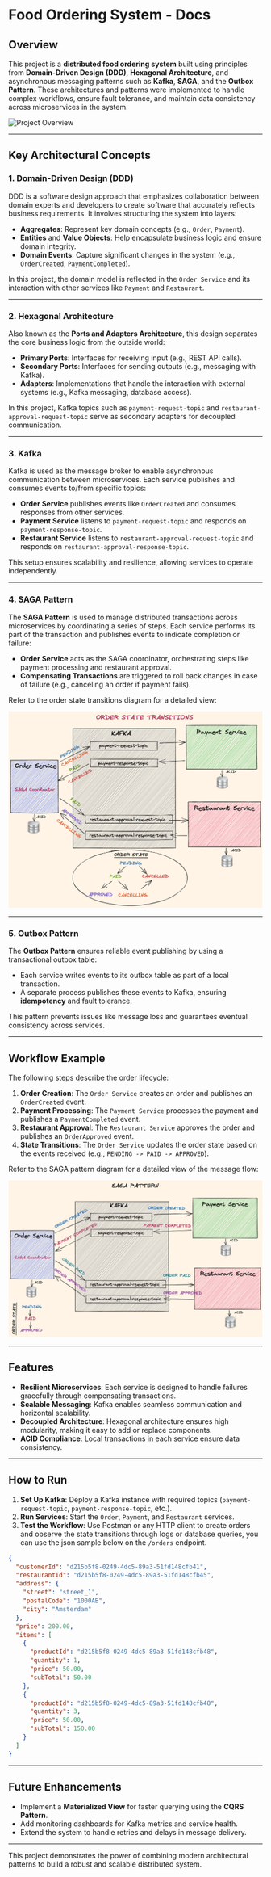 # Food Ordering System - Docs

## Overview
This project is a **distributed food ordering system** built using principles from **Domain-Driven Design (DDD)**, **Hexagonal Architecture**, and asynchronous messaging patterns such as **Kafka**, **SAGA**, and the **Outbox Pattern**. These architectures and patterns were implemented to handle complex workflows, ensure fault tolerance, and maintain data consistency across microservices in the system.

![Project Overview](./project-overview.png)

---

## Key Architectural Concepts

### 1. Domain-Driven Design (DDD)
DDD is a software design approach that emphasizes collaboration between domain experts and developers to create software that accurately reflects business requirements. It involves structuring the system into layers:

- **Aggregates**: Represent key domain concepts (e.g., `Order`, `Payment`).
- **Entities** and **Value Objects**: Help encapsulate business logic and ensure domain integrity.
- **Domain Events**: Capture significant changes in the system (e.g., `OrderCreated`, `PaymentCompleted`).

In this project, the domain model is reflected in the `Order Service` and its interaction with other services like `Payment` and `Restaurant`.

---

### 2. Hexagonal Architecture
Also known as the **Ports and Adapters Architecture**, this design separates the core business logic from the outside world:

- **Primary Ports**: Interfaces for receiving input (e.g., REST API calls).
- **Secondary Ports**: Interfaces for sending outputs (e.g., messaging with Kafka).
- **Adapters**: Implementations that handle the interaction with external systems (e.g., Kafka messaging, database access).

In this project, Kafka topics such as `payment-request-topic` and `restaurant-approval-request-topic` serve as secondary adapters for decoupled communication.

---

### 3. Kafka
Kafka is used as the message broker to enable asynchronous communication between microservices. Each service publishes and consumes events to/from specific topics:

- **Order Service** publishes events like `OrderCreated` and consumes responses from other services.
- **Payment Service** listens to `payment-request-topic` and responds on `payment-response-topic`.
- **Restaurant Service** listens to `restaurant-approval-request-topic` and responds on `restaurant-approval-response-topic`.

This setup ensures scalability and resilience, allowing services to operate independently.

---

### 4. SAGA Pattern
The **SAGA Pattern** is used to manage distributed transactions across microservices by coordinating a series of steps. Each service performs its part of the transaction and publishes events to indicate completion or failure:

- **Order Service** acts as the SAGA coordinator, orchestrating steps like payment processing and restaurant approval.
- **Compensating Transactions** are triggered to roll back changes in case of failure (e.g., canceling an order if payment fails).

Refer to the order state transitions diagram for a detailed view:

![Order State Transitions](./order-state-transitions.png)

---

### 5. Outbox Pattern
The **Outbox Pattern** ensures reliable event publishing by using a transactional outbox table:

- Each service writes events to its outbox table as part of a local transaction.
- A separate process publishes these events to Kafka, ensuring **idempotency** and fault tolerance.

This pattern prevents issues like message loss and guarantees eventual consistency across services.

---

## Workflow Example

The following steps describe the order lifecycle:

1. **Order Creation**: The `Order Service` creates an order and publishes an `OrderCreated` event.
2. **Payment Processing**: The `Payment Service` processes the payment and publishes a `PaymentCompleted` event.
3. **Restaurant Approval**: The `Restaurant Service` approves the order and publishes an `OrderApproved` event.
4. **State Transitions**: The `Order Service` updates the order state based on the events received (e.g., `PENDING -> PAID -> APPROVED`).

Refer to the SAGA pattern diagram for a detailed view of the message flow:

![SAGA Pattern](./saga-pattern.png)

---

## Features

- **Resilient Microservices**: Each service is designed to handle failures gracefully through compensating transactions.
- **Scalable Messaging**: Kafka enables seamless communication and horizontal scalability.
- **Decoupled Architecture**: Hexagonal architecture ensures high modularity, making it easy to add or replace components.
- **ACID Compliance**: Local transactions in each service ensure data consistency.

---

## How to Run

1. **Set Up Kafka**: Deploy a Kafka instance with required topics (`payment-request-topic`, `payment-response-topic`, etc.).
2. **Run Services**: Start the `Order`, `Payment`, and `Restaurant` services.
3. **Test the Workflow**: Use Postman or any HTTP client to create orders and observe the state transitions through logs or database queries, you can use the json sample below on the `/orders` endpoint.


```json
{
  "customerId": "d215b5f8-0249-4dc5-89a3-51fd148cfb41",
  "restaurantId": "d215b5f8-0249-4dc5-89a3-51fd148cfb45",
  "address": {
    "street": "street_1",
    "postalCode": "1000AB",
    "city": "Amsterdam"
  },
  "price": 200.00,
  "items": [
    {
      "productId": "d215b5f8-0249-4dc5-89a3-51fd148cfb48",
      "quantity": 1,
      "price": 50.00,
      "subTotal": 50.00
    },
    {
      "productId": "d215b5f8-0249-4dc5-89a3-51fd148cfb48",
      "quantity": 3,
      "price": 50.00,
      "subTotal": 150.00
    }
  ]
}
```


---

## Future Enhancements
- Implement a **Materialized View** for faster querying using the **CQRS Pattern**.
- Add monitoring dashboards for Kafka metrics and service health.
- Extend the system to handle retries and delays in message delivery.

---

This project demonstrates the power of combining modern architectural patterns to build a robust and scalable distributed system.

